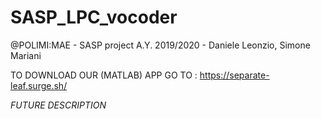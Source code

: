 # SASP_LPC_vocoder
@POLIMI:MAE - SASP project A.Y. 2019/2020 - Daniele Leonzio, Simone Mariani

TO DOWNLOAD OUR (MATLAB) APP GO TO : https://separate-leaf.surge.sh/

*FUTURE DESCRIPTION*
